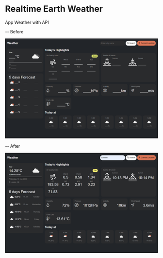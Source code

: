 # Realtime Earth Weather

 App Weather with API

-- Before

![1718029389728](image/README/1718029389728.png)

-- After

![1718029623199](image/README/1718029623199.png)
